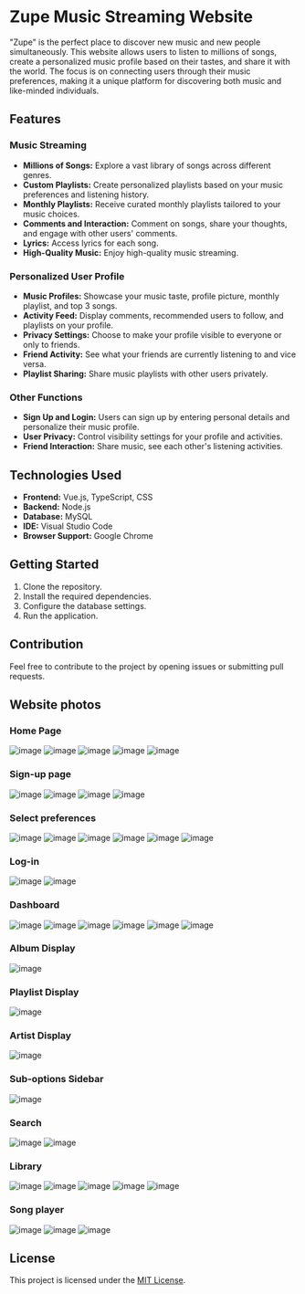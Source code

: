 # Zupe Music Streaming Website

"Zupe" is the perfect place to discover new music and new people simultaneously. This website allows users to listen to millions of songs, create a personalized music profile based on their tastes, and share it with the world. The focus is on connecting users through their music preferences, making it a unique platform for discovering both music and like-minded individuals.

## Features

### Music Streaming

- **Millions of Songs:** Explore a vast library of songs across different genres.
- **Custom Playlists:** Create personalized playlists based on your music preferences and listening history.
- **Monthly Playlists:** Receive curated monthly playlists tailored to your music choices.
- **Comments and Interaction:** Comment on songs, share your thoughts, and engage with other users' comments.
- **Lyrics:** Access lyrics for each song.
- **High-Quality Music:** Enjoy high-quality music streaming.

### Personalized User Profile

- **Music Profiles:** Showcase your music taste, profile picture, monthly playlist, and top 3 songs.
- **Activity Feed:** Display comments, recommended users to follow, and playlists on your profile.
- **Privacy Settings:** Choose to make your profile visible to everyone or only to friends.
- **Friend Activity:** See what your friends are currently listening to and vice versa.
- **Playlist Sharing:** Share music playlists with other users privately.

### Other Functions

- **Sign Up and Login:** Users can sign up by entering personal details and personalize their music profile.
- **User Privacy:** Control visibility settings for your profile and activities.
- **Friend Interaction:** Share music, see each other's listening activities.

## Technologies Used

- **Frontend:** Vue.js, TypeScript, CSS
- **Backend:** Node.js
- **Database:** MySQL
- **IDE:** Visual Studio Code
- **Browser Support:** Google Chrome

## Getting Started

1. Clone the repository.
2. Install the required dependencies.
3. Configure the database settings.
4. Run the application.

## Contribution

Feel free to contribute to the project by opening issues or submitting pull requests.

## Website photos

### Home Page
![image](https://github.com/Monish24/Zupe/assets/54630644/fb3bc5dc-7c7c-4605-a261-14dc91a472bc)
![image](https://github.com/Monish24/Zupe/assets/54630644/cf9c1dd8-4afc-43bb-ac91-6f61bb1bb4aa)
![image](https://github.com/Monish24/Zupe/assets/54630644/9ca543d6-9474-4733-910f-6b694fd60de9)
![image](https://github.com/Monish24/Zupe/assets/54630644/d7366317-4e81-44d9-bce1-aea0ce1a6283)
![image](https://github.com/Monish24/Zupe/assets/54630644/1fda7cba-4b5c-4154-857e-f4179aa38fa5)

### Sign-up page
![image](https://github.com/Monish24/Zupe/assets/54630644/8b05ce3e-a19d-4ae8-8c5a-afcb4baf4823)
![image](https://github.com/Monish24/Zupe/assets/54630644/ab1cebe7-0a4e-4568-8ef3-d772f0d4c019)
![image](https://github.com/Monish24/Zupe/assets/54630644/24c6337a-ffbc-4b8a-a934-fc7b1c85bdf9)
![image](https://github.com/Monish24/Zupe/assets/54630644/508be58b-8a6b-4915-927f-bf9f81667bd4)

### Select preferences
![image](https://github.com/Monish24/Zupe/assets/54630644/2f170e9f-7cec-4b55-aa9f-714ad70df739)
![image](https://github.com/Monish24/Zupe/assets/54630644/14fc8df0-96a4-416e-9fe6-ff6bf210bc30)
![image](https://github.com/Monish24/Zupe/assets/54630644/bdc8e580-d315-4e6d-969e-7f5065bd8fd9)
![image](https://github.com/Monish24/Zupe/assets/54630644/6170ee20-1011-496f-b911-dd36ec19f1ad)
![image](https://github.com/Monish24/Zupe/assets/54630644/5e5ee3d0-f5df-4d75-9f83-9f04cfcece67)
![image](https://github.com/Monish24/Zupe/assets/54630644/90538ea0-9826-4edb-ab6b-14cc0033e571)

### Log-in
![image](https://github.com/Monish24/Zupe/assets/54630644/ac00f0e8-3881-4d2f-aabf-5c5dd84382df)
![image](https://github.com/Monish24/Zupe/assets/54630644/7b500385-cd5a-453f-a6e1-7413c2c1824a)

### Dashboard
![image](https://github.com/Monish24/Zupe/assets/54630644/434df827-2fcc-4509-9a02-02eede7ddfd4)
![image](https://github.com/Monish24/Zupe/assets/54630644/3a33d70a-c069-47ee-912d-19a13a2ed916)
![image](https://github.com/Monish24/Zupe/assets/54630644/febab905-1b64-491c-8a9c-60d8fbb677a2)
![image](https://github.com/Monish24/Zupe/assets/54630644/a4acb82c-5329-41ea-8760-0ec6529fbfd9)
![image](https://github.com/Monish24/Zupe/assets/54630644/cdd0e651-eccb-4493-8ef8-a339d24c0049)
![image](https://github.com/Monish24/Zupe/assets/54630644/7652864b-5a58-44e9-9803-ef6267e7af8d)

### Album Display
![image](https://github.com/Monish24/Zupe/assets/54630644/b8b6e199-e5b8-4941-889b-a488fa74f7f2)

### Playlist Display
![image](https://github.com/Monish24/Zupe/assets/54630644/d4aeba5c-cbe4-4fc9-b986-ab5e2540756f)

### Artist Display
![image](https://github.com/Monish24/Zupe/assets/54630644/dc3df853-4319-49bd-ba16-2d1cbefb66ad)

### Sub-options Sidebar
![image](https://github.com/Monish24/Zupe/assets/54630644/f548ece4-f753-424e-bace-dd7ad7febf86)

### Search
![image](https://github.com/Monish24/Zupe/assets/54630644/7863fb60-b839-4593-b871-218792d284f2)
![image](https://github.com/Monish24/Zupe/assets/54630644/fcf5fc75-9a9c-4778-b5de-c0b37d7506b6)

### Library
![image](https://github.com/Monish24/Zupe/assets/54630644/3877ac9f-de9e-464e-a293-3e69b2a4fdc7)
![image](https://github.com/Monish24/Zupe/assets/54630644/2666ad73-4532-44e3-8879-988f66256f57)
![image](https://github.com/Monish24/Zupe/assets/54630644/f501bb1d-5029-45a2-a380-127d16a20ce0)
![image](https://github.com/Monish24/Zupe/assets/54630644/9e5e8e90-cb90-4596-8dcf-0fa4c53d1965)
![image](https://github.com/Monish24/Zupe/assets/54630644/d71bf54f-b5fc-4001-892c-09bca039c163)

### Song player
![image](https://github.com/Monish24/Zupe/assets/54630644/766f0f4f-3540-4037-8cad-e86b801c11c8)
![image](https://github.com/Monish24/Zupe/assets/54630644/9e27525d-ed73-44de-b0e6-8f8347d87408)
![image](https://github.com/Monish24/Zupe/assets/54630644/1db4273f-907d-4a19-8eef-3c170f0e7455)

###
## License

This project is licensed under the [MIT License](LICENSE).
